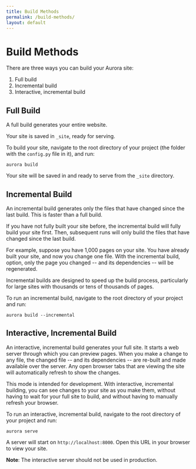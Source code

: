 ```yaml
---
title: Build Methods
permalink: /build-methods/
layout: default
---
```


# Build Methods

There are three ways you can build your Aurora site:

1. Full build
2. Incremental build
3. Interactive, incremental build

## Full Build

A full build generates your entire website.

Your site is saved in `_site`, ready for serving.

To build your site, navigate to the root directory of your project (the folder with the `config.py` file in it), and run:

<pre><code class="language-bash">aurora build</code></pre>

Your site will be saved in and ready to serve from the `_site` directory.

## Incremental Build

An incremental build generates only the files that have changed since the last build. This is faster than a full build.

If you have not fully built your site before, the incremental build will fully build your site first. Then, subsequent runs will only build the files that have changed since the last build.

For example, suppose you have 1,000 pages on your site. You have already built your site, and now you change one file. With the incremental build, option, only the page you changed -- and its dependencies -- will be regenerated.

Incremental builds are designed to speed up the build process, particularly for large sites with thousands or tens of thousands of pages.

To run an incremental build, navigate to the root directory of your project and run:

<pre><code class="language-bash">aurora build --incremental</code></pre>

## Interactive, Incremental Build

An interactive, incremental build generates your full site. It starts a web server through which you can preview pages. When you make a change to any file, the changed file -- and its dependencies -- are re-built and made available over the server. Any open browser tabs that are viewing the site will automatically refresh to show the changes.

This mode is intended for development. With interactive, incremental building, you can see changes to your site as you make them, without having to wait for your full site to build, and without having to manually refresh your browser.

To run an interactive, incremental build, navigate to the root directory of your project and run:

<pre><code class="language-bash">aurora serve</code></pre>

A server will start on `http://localhost:8000`. Open this URL in your browser to view your site.

<p class="callout-note"><b>Note</b>: The interactive server should not be used in production.</p>
